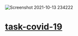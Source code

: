 ![Screenshot 2021-10-13 234222](https://user-images.githubusercontent.com/83503164/137216964-8dfc1665-01fa-47b3-af66-79720b80e40c.png)
# [task-covid-19](https://saicoo.github.io/task-covid-19/)

